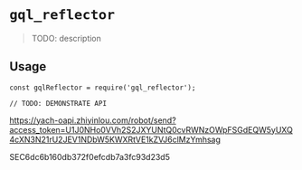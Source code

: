 # `gql_reflector`

> TODO: description

## Usage

```
const gqlReflector = require('gql_reflector');

// TODO: DEMONSTRATE API
```

https://yach-oapi.zhiyinlou.com/robot/send?access_token=U1J0NHo0VVh2S2JXYUNtQ0cvRWNzOWpFSGdEQW5yUXQ4cXN3N21rU2JEV1NDbW5KWXRtVE1kZVJ6clMzYmhsag

SEC6dc6b160db372f0efcdb7a3fc93d23d5


#